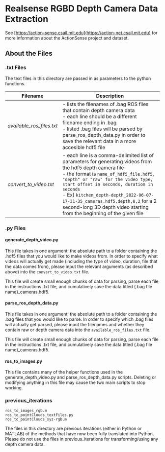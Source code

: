 
# Realsense RGBD Depth Camera Data Extraction

See [https://action-sense.csail.mit.edu](https://action-net.csail.mit.edu) for more information about the ActionSense project and dataset.

## About the Files

### .txt Files
The text files in this directory are passed in as parameters to the python functions.

| Filename      | Description |
| ------------- | ----------- |
| *available_ros_files.txt* | - lists the filenames of .bag ROS files that contain depth camera data<br>- each line should be a different filename ending in .bag<br> - listed .bag files will be parsed by parse_ros_depth_data.py in order to save the relevant data in a more accesible hdf5 file|
| *convert_to_video.txt*   | - each line is a comma-delimited list of parameters for generating videos from the hdf5 depth camera file <br> - the format is ```name_of_hdf5_file.hdf5, "depth" or "raw" for the video type, start offset in seconds, duration in seconds``` <br> - Ex) ```kitchen_depth-depth_2022-06-07-17-31-35_cameras.hdf5,depth,0,2``` for a 2 second-long 3D depth video starting from the beginning of the given file


### .py Files
#### generate_depth_video.py
This file takes in one argument: the absolute path to a folder containing the .hdf5 files that you would like to make videos from. In order to specify what videos will actually get made (including the type of video, duration, file that the data comes from), please input the relevant arguments (as described above) into the ``convert_to_video.txt`` file.

This file will create small enough chunks of data for parsing, parse each file in the instructions .txt file, and cumulatively save the data titled {.bag file name}_cameras.hdf5.


#### parse_ros_depth_data.py
This file takes in one argument: the absolute path to a folder containing the .bag files that you would like to parse. In order to specify which .bag files will actually get parsed, please input the filenames and whether they contain raw or depth camera data into the ``available_ros_files.txt`` file.

This file will create small enough chunks of data for parsing, parse each file in the instructions .txt file, and cumulatively save the data titled {.bag file name}_cameras.hdf5.

#### ros_to_images.py
This file contains many of the helper functions used in the generate_depth_video.py and parse_ros_depth_data.py scripts. Deleting or modifying anything in this file may cause the two main scripts to stop working.

### previous_iterations
```
ros_to_images_rgb.m
ros_to_pointClouds_textFiles.py
ros_to_pointClouds_xyz-rgb.m
```
The files in this directory are previous iterations (either in Python or MATLAB) of the methods that have now been fully translated into Python. Please do not use the files in previous_iterations for transforming/using any depth camera data.